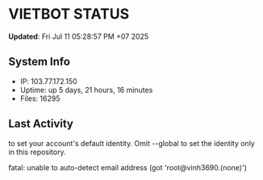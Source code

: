 # VIETBOT STATUS
**Updated**: Fri Jul 11 05:28:57 PM +07 2025

## System Info
- IP: 103.77.172.150
- Uptime: up 5 days, 21 hours, 16 minutes
- Files: 16295

## Last Activity

to set your account's default identity.
Omit --global to set the identity only in this repository.

fatal: unable to auto-detect email address (got 'root@vinh3690.(none)')
